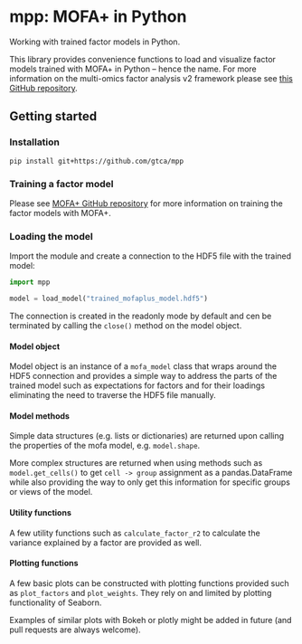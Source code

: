 # mpp: MOFA+ in Python

Working with trained factor models in Python.

This library provides convenience functions to load and visualize factor models trained with MOFA+ in Python – hence the name. For more information on the multi-omics factor analysis v2 framework please see [this GitHub repository](https://github.com/bioFAM/MOFA2).

## Getting started

### Installation

```
pip install git+https://github.com/gtca/mpp
```

### Training a factor model

Please see [MOFA+ GitHub repository](https://github.com/bioFAM/MOFA2) for more information on training the factor models with MOFA+.

### Loading the model

Import the module and create a connection to the HDF5 file with the trained model:

```python
import mpp

model = load_model("trained_mofaplus_model.hdf5")
```

The connection is created in the readonly mode by default and cen be terminated by calling the `close()` method on the model object.

#### Model object

Model object is an instance of a `mofa_model` class that wraps around the HDF5 connection and provides a simple way to address the parts of the trained model such as expectations for factors and for their loadings eliminating the need to traverse the HDF5 file manually.

#### Model methods

Simple data structures (e.g. lists or dictionaries) are returned upon calling the properties of the mofa model, e.g. `model.shape`.

More complex structures are returned when using methods such as `model.get_cells()` to get `cell -> group` assignment as a pandas.DataFrame while also providing the way to only get this information for specific groups or views of the model.

#### Utility functions

A few utility functions such as `calculate_factor_r2` to calculate the variance explained by a factor are provided as well.

#### Plotting functions

A few basic plots can be constructed with plotting functions provided such as `plot_factors` and `plot_weights`. They rely on and limited by plotting functionality of Seaborn.

Examples of similar plots with Bokeh or plotly might be added in future (and pull requests are always welcome).


